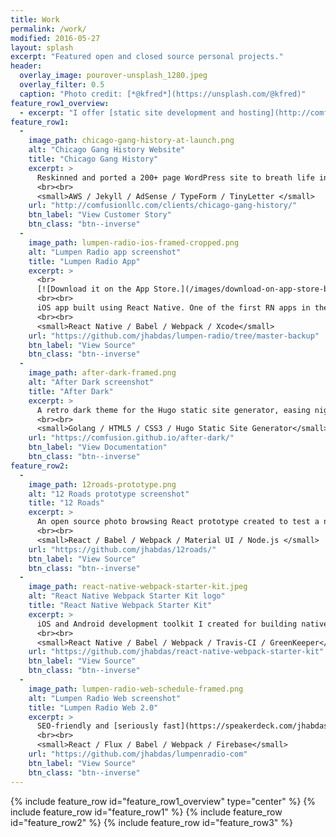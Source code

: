 ```yaml
---
title: Work
permalink: /work/
modified: 2016-05-27
layout: splash
excerpt: "Featured open and closed source personal projects."
header:
  overlay_image: pourover-unsplash_1280.jpeg
  overlay_filter: 0.5
  caption: "Photo credit: [*@kfred*](https://unsplash.com/@kfred)"
feature_row1_overview:
  - excerpt: "I offer [static site development and hosting](http://comfusionllc.com) and have experience with Cloud CMSs."
feature_row1:
  -
    image_path: chicago-gang-history-at-launch.png
    alt: "Chicago Gang History Website"
    title: "Chicago Gang History"
    excerpt: >
      Reskinned and ported a 200+ page WordPress site to breath life into the content, improve UX, speed and search visibility. Created in 6 days.
      <br><br>
      <small>AWS / Jekyll / AdSense / TypeForm / TinyLetter </small>
    url: "http://comfusionllc.com/clients/chicago-gang-history/"
    btn_label: "View Customer Story"
    btn_class: "btn--inverse"
  -
    image_path: lumpen-radio-ios-framed-cropped.png
    alt: "Lumpen Radio app screenshot"
    title: "Lumpen Radio App"
    excerpt: >
      <br>
      [![Download it on the App Store.](/images/download-on-app-store-badge.svg)](http://appsto.re/us/NdeV7.i)
      <br><br>
      iOS app built using React Native. One of the first RN apps in the App Store. Selected for the <a href="https://facebook.github.io/react-native/showcase.html" target="_blank">React Native Showcase</a>. Includes [full slide deck](/talks/streaming-audio-react-native/) and [O'Reilly webcast](http://www.oreilly.com/pub/e/3483) covering app construction.
      <br><br>
      <small>React Native / Babel / Webpack / Xcode</small>
    url: "https://github.com/jhabdas/lumpen-radio/tree/master-backup"
    btn_label: "View Source"
    btn_class: "btn--inverse"
  -
    image_path: after-dark-framed.png
    alt: "After Dark screenshot"
    title: "After Dark"
    excerpt: >
      A retro dark theme for the Hugo static site generator, easing nighttime reading while achieving PageSpeed 100 straight out of the box.
      <br><br>
      <small>Golang / HTML5 / CSS3 / Hugo Static Site Generator</small>
    url: "https://comfusion.github.io/after-dark/"
    btn_label: "View Documentation"
    btn_class: "btn--inverse"
feature_row2:
  -
    image_path: 12roads-prototype.png
    alt: "12 Roads prototype screenshot"
    title: "12 Roads"
    excerpt: >
      An open source photo browsing React prototype created to test a new [Awesome React Boilerplate](/awesome-react-boilerplates/). Emphasis on experience, best practices and scalability. Spiked in 16 hours.
      <br><br>
      <small>React / Babel / Webpack / Material UI / Node.js </small>
    url: "https://github.com/jhabdas/12roads/"
    btn_label: "View Source"
    btn_class: "btn--inverse"
  -
    image_path: react-native-webpack-starter-kit.jpeg
    alt: "React Native Webpack Starter Kit logo"
    title: "React Native Webpack Starter Kit"
    excerpt: >
      iOS and Android development toolkit I created for building native apps with JavaScript. The kit has earned **over 800 stars on GitHub** and has helped shape the way React Native apps are built today.
      <br><br>
      <small>React Native / Babel / Webpack / Travis-CI / GreenKeeper</small>
    url: "https://github.com/jhabdas/react-native-webpack-starter-kit"
    btn_label: "View Source"
    btn_class: "btn--inverse"
  -
    image_path: lumpen-radio-web-schedule-framed.png
    alt: "Lumpen Radio Web screenshot"
    title: "Lumpen Radio Web 2.0"
    excerpt: >
      SEO-friendly and [seriously fast](https://speakerdeck.com/jhabdas/isomorphic-rendering-with-react?slide=13) React application for the Web. Features data-driven programming schedule, show listings, news feed, event schedule and blog. Pages load in less than half a second.
      <br><br>
      <small>React / Flux / Babel / Webpack / Firebase</small>
    url: "https://github.com/jhabdas/lumpenradio-com"
    btn_label: "View Source"
    btn_class: "btn--inverse"
---
```


{% include feature_row id="feature_row1_overview" type="center" %}
{% include feature_row id="feature_row1" %}
{% include feature_row id="feature_row2" %}
{% include feature_row id="feature_row3" %}

